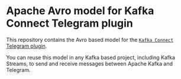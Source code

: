 # Apache Avro model for Kafka Connect Telegram plugin

This repository contains the Avro based model for the 
[`Kafka Connect` Telegram plugin](https://github.com/fbascheper/kafka-connect-telegram).

You can reuse this model in any Kafka based project, including Kafka Streams, to send and receive messages between Apache Kafka and Telegram.
